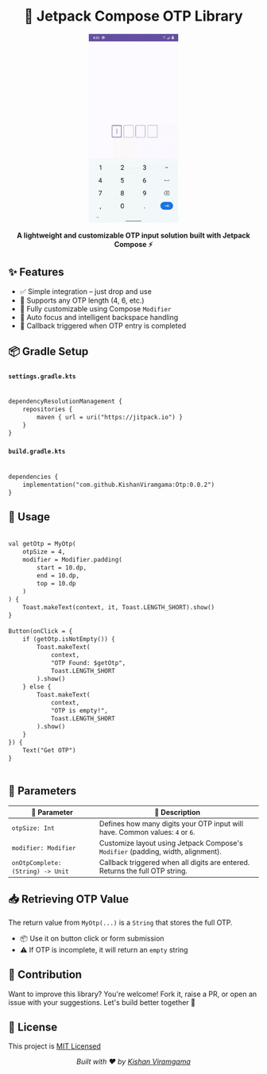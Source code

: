 <h1 align="center">🔐 Jetpack Compose OTP Library</h1>

<p align="center">
  <img src="https://github.com/KishanViramgama/Otp/blob/master/demo.gif" height="380px" alt="OTP Demo" />
</p>

<p align="center">
  <strong>A lightweight and customizable OTP input solution built with Jetpack Compose ⚡</strong>
</p>



<h2>✨ Features</h2>

<ul>
  <li>✅ Simple integration – just drop and use</li>
  <li>🔢 Supports any OTP length (4, 6, etc.)</li>
  <li>🎨 Fully customizable using Compose <code>Modifier</code></li>
  <li>🔁 Auto focus and intelligent backspace handling</li>
  <li>🚀 Callback triggered when OTP entry is completed</li>
</ul>



<h2>📦 Gradle Setup</h2>

<h4><code>settings.gradle.kts</code></h4>

<pre><code>
dependencyResolutionManagement {
    repositories {
        maven { url = uri("https://jitpack.io") }
    }
}
</code></pre>

<h4><code>build.gradle.kts</code></h4>

<pre><code>
dependencies {
    implementation("com.github.KishanViramgama:Otp:0.0.2")
}
</code></pre>



<h2>🚀 Usage</h2>

<pre>
<code>
val getOtp = MyOtp(
    otpSize = 4,
    modifier = Modifier.padding(
        start = 10.dp,
        end = 10.dp,
        top = 10.dp
    )
) {
    Toast.makeText(context, it, Toast.LENGTH_SHORT).show()
}

Button(onClick = {
    if (getOtp.isNotEmpty()) {
        Toast.makeText(
            context,
            "OTP Found: $getOtp",
            Toast.LENGTH_SHORT
        ).show()
    } else {
        Toast.makeText(
            context,
            "OTP is empty!",
            Toast.LENGTH_SHORT
        ).show()
    }
}) {
    Text("Get OTP")
}
</code>
</pre>



<h2>🔧 Parameters</h2>

<table>
  <thead>
    <tr>
      <th>🧩 Parameter</th>
      <th>📖 Description</th>
    </tr>
  </thead>
  <tbody>
    <tr>
      <td><code>otpSize: Int</code></td>
      <td>Defines how many digits your OTP input will have. Common values: <code>4</code> or <code>6</code>.</td>
    </tr>
    <tr>
      <td><code>modifier: Modifier</code></td>
      <td>Customize layout using Jetpack Compose's <code>Modifier</code> (padding, width, alignment).</td>
    </tr>
    <tr>
      <td><code>onOtpComplete: (String) -> Unit</code></td>
      <td>Callback triggered when all digits are entered. Returns the full OTP string.</td>
    </tr>
  </tbody>
</table>



<h2>📥 Retrieving OTP Value</h2>
<p>The return value from <code>MyOtp(...)</code> is a <code>String</code> that stores the full OTP.</p>

<ul>
  <li>📦 Use it on button click or form submission</li>
  <li>⚠️ If OTP is incomplete, it will return an <code>empty</code> string</li>
</ul>



<h2>🤝 Contribution</h2>

<p>Want to improve this library? You're welcome! Fork it, raise a PR, or open an issue with your suggestions. Let's build better together 💪</p>



<h2>🪪 License</h2>

<p>This project is <a href="LICENSE">MIT Licensed</a></p>

<p align="center">
  <i>Built with ❤️ by <a href="https://github.com/KishanViramgama" target="_blank">Kishan Viramgama</a></i>
</p>
